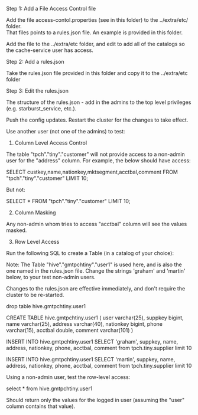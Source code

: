 Step 1: Add a File Access Control file

Add the file access-contol.properties (see in this folder) to the ../extra/etc/ folder. </br>
That files points to a rules.json file. An example is provided in this folder. </br>

Add the file to the ../extra/etc folder, and edit to add all of the catalogs so the cache-service user has access. </br>


Step 2: Add a rules.json

Take the rules.json file provided in this folder and copy it to the ../extra/etc folder</br>



Step 3: Edit the rules.json

The structure of the rules.json - add in the admins to the top level privileges (e.g. starburst_service, etc.).

Push the config updates. Restart the cluster for the changes to take effect. </br>

Use another user (not one of the admins) to test:</br>

1. Column Level Access Control

The table "tpch"."tiny"."customer" will not provide access to a non-admin user for the "address" column.
For example, the below should have access:

SELECT custkey,name,nationkey,mktsegment,acctbal,comment FROM "tpch"."tiny"."customer" LIMIT 10;

But not:

SELECT * FROM "tpch"."tiny"."customer" LIMIT 10;

2. Column Masking

Any non-admin whom tries to access "acctbal" column will see the values masked.

3. Row Level Access

Run the following SQL to create a Table (in a catalog of your choice):

Note: The Table "hive"."gmtpchtiny"."user1" is used here, and is also the one named in the rules.json file.
Change the strings 'graham' and 'martin' below, to your test non-admin users.

Changes to the rules.json are effective immediately, and don't require the cluster to be re-started.

drop table hive.gmtpchtiny.user1

CREATE TABLE hive.gmtpchtiny.user1 (
   user varchar(25), 
   suppkey bigint,
   name varchar(25),
   address varchar(40),
   nationkey bigint,
   phone varchar(15),
   acctbal double,
   comment varchar(101)
)

INSERT INTO hive.gmtpchtiny.user1 
SELECT 'graham',
   suppkey,
   name,
   address,
   nationkey,
   phone,
   acctbal,
   comment 
from tpch.tiny.supplier limit 10

INSERT INTO hive.gmtpchtiny.user1 
SELECT 'martin',
   suppkey,
   name,
   address,
   nationkey,
   phone,
   acctbal,
   comment 
from tpch.tiny.supplier limit 10

Using a non-admin user, test the row-level access:

select * from hive.gmtpchtiny.user1 

Should return only the values for the logged in user (assuming the "user" column contains that value).



